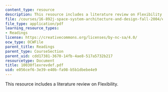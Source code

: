 ```yaml
---
content_type: resource
description: This resource includes a literature review on Flexibility.
file: /courses/16-892j-space-system-architecture-and-design-fall-2004/e056cef63e39e40bfa98b5b1dbebe4e9_10030flexrevdef.pdf
file_type: application/pdf
learning_resource_types:
- Readings
license: https://creativecommons.org/licenses/by-nc-sa/4.0/
ocw_type: OCWFile
parent_title: Readings
parent_type: CourseSection
parent_uid: cdd17381-3670-14fb-4ae8-517a5732b217
resourcetype: Document
title: 10030flexrevdef.pdf
uid: e056cef6-3e39-e40b-fa98-b5b1dbebe4e9
---
```

This resource includes a literature review on Flexibility.